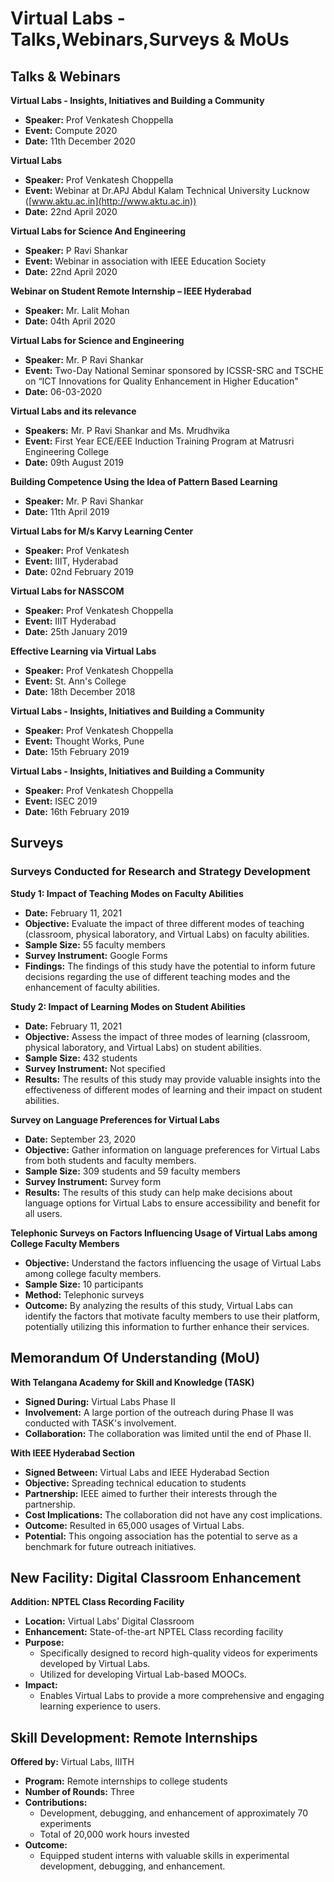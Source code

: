 # Virtual Labs - Talks,Webinars,Surveys & MoUs

## Talks & Webinars
**Virtual Labs - Insights, Initiatives and Building a Community**
- **Speaker:** Prof Venkatesh Choppella
- **Event:** Compute 2020
- **Date:** 11th December 2020

**Virtual Labs**
- **Speaker:** Prof Venkatesh Choppella
- **Event:** Webinar at Dr.APJ Abdul Kalam Technical University Lucknow ([www.aktu.ac.in](http://www.aktu.ac.in))
- **Date:** 22nd April 2020

**Virtual Labs for Science And Engineering**
- **Speaker:** P Ravi Shankar
- **Event:** Webinar in association with IEEE Education Society
- **Date:** 22nd April 2020

**Webinar on Student Remote Internship – IEEE Hyderabad**
- **Speaker:** Mr. Lalit Mohan
- **Date:** 04th April 2020

**Virtual Labs for Science and Engineering**
- **Speaker:** Mr. P Ravi Shankar
- **Event:** Two-Day National Seminar sponsored by ICSSR-SRC and TSCHE on “ICT Innovations for Quality Enhancement in Higher Education"
- **Date:** 06-03-2020

**Virtual Labs and its relevance**
- **Speakers:** Mr. P Ravi Shankar and Ms. Mrudhvika
- **Event:** First Year ECE/EEE Induction Training Program at Matrusri Engineering College
- **Date:** 09th August 2019

**Building Competence Using the Idea of Pattern Based Learning**
- **Speaker:** Mr. P Ravi Shankar
- **Date:** 11th April 2019

**Virtual Labs for M/s Karvy Learning Center**
- **Speaker:** Prof Venkatesh
- **Event:** IIIT, Hyderabad
- **Date:** 02nd February 2019

**Virtual Labs for NASSCOM**
- **Speaker:** Prof Venkatesh Choppella
- **Event:** IIIT Hyderabad
- **Date:** 25th January 2019

**Effective Learning via Virtual Labs**
- **Speaker:** Prof Venkatesh Choppella
- **Event:** St. Ann's College
- **Date:** 18th December 2018

**Virtual Labs - Insights, Initiatives and Building a Community**
- **Speaker:** Prof Venkatesh Choppella
- **Event:** Thought Works, Pune
- **Date:** 15th February 2019

**Virtual Labs - Insights, Initiatives and Building a Community**
- **Speaker:** Prof Venkatesh Choppella
- **Event:** ISEC 2019
- **Date:** 16th February 2019

## Surveys
### Surveys Conducted for Research and Strategy Development

**Study 1: Impact of Teaching Modes on Faculty Abilities**
- **Date:** February 11, 2021
- **Objective:** Evaluate the impact of three different modes of teaching (classroom, physical laboratory, and Virtual Labs) on faculty abilities.
- **Sample Size:** 55 faculty members
- **Survey Instrument:** Google Forms
- **Findings:** The findings of this study have the potential to inform future decisions regarding the use of different teaching modes and the enhancement of faculty abilities.

**Study 2: Impact of Learning Modes on Student Abilities**
- **Date:** February 11, 2021
- **Objective:** Assess the impact of three modes of learning (classroom, physical laboratory, and Virtual Labs) on student abilities.
- **Sample Size:** 432 students
- **Survey Instrument:** Not specified
- **Results:** The results of this study may provide valuable insights into the effectiveness of different modes of learning and their impact on student abilities.

**Survey on Language Preferences for Virtual Labs**
- **Date:** September 23, 2020
- **Objective:** Gather information on language preferences for Virtual Labs from both students and faculty members.
- **Sample Size:** 309 students and 59 faculty members
- **Survey Instrument:** Survey form
- **Results:** The results of this study can help make decisions about language options for Virtual Labs to ensure accessibility and benefit for all users.

**Telephonic Surveys on Factors Influencing Usage of Virtual Labs among College Faculty Members**
- **Objective:** Understand the factors influencing the usage of Virtual Labs among college faculty members.
- **Sample Size:** 10 participants
- **Method:** Telephonic surveys
- **Outcome:** By analyzing the results of this study, Virtual Labs can identify the factors that motivate faculty members to use their platform, potentially utilizing this information to further enhance their services.

##  Memorandum Of Understanding (MoU)

**With Telangana Academy for Skill and Knowledge (TASK)**
- **Signed During:** Virtual Labs Phase II
- **Involvement:** A large portion of the outreach during Phase II was conducted with TASK's involvement.
- **Collaboration:** The collaboration was limited until the end of Phase II.

**With IEEE Hyderabad Section**
- **Signed Between:** Virtual Labs and IEEE Hyderabad Section
- **Objective:** Spreading technical education to students
- **Partnership:** IEEE aimed to further their interests through the partnership.
- **Cost Implications:** The collaboration did not have any cost implications.
- **Outcome:** Resulted in 65,000 usages of Virtual Labs.
- **Potential:** This ongoing association has the potential to serve as a benchmark for future outreach initiatives.

## New Facility: Digital Classroom Enhancement

**Addition: NPTEL Class Recording Facility**
- **Location:** Virtual Labs' Digital Classroom
- **Enhancement:** State-of-the-art NPTEL Class recording facility
- **Purpose:** 
  - Specifically designed to record high-quality videos for experiments developed by Virtual Labs.
  - Utilized for developing Virtual Lab-based MOOCs.
- **Impact:** 
  - Enables Virtual Labs to provide a more comprehensive and engaging learning experience to users.

## Skill Development: Remote Internships

**Offered by:** Virtual Labs, IIITH
- **Program:** Remote internships to college students
- **Number of Rounds:** Three
- **Contributions:**
  - Development, debugging, and enhancement of approximately 70 experiments
  - Total of 20,000 work hours invested
- **Outcome:**
  - Equipped student interns with valuable skills in experimental development, debugging, and enhancement.
